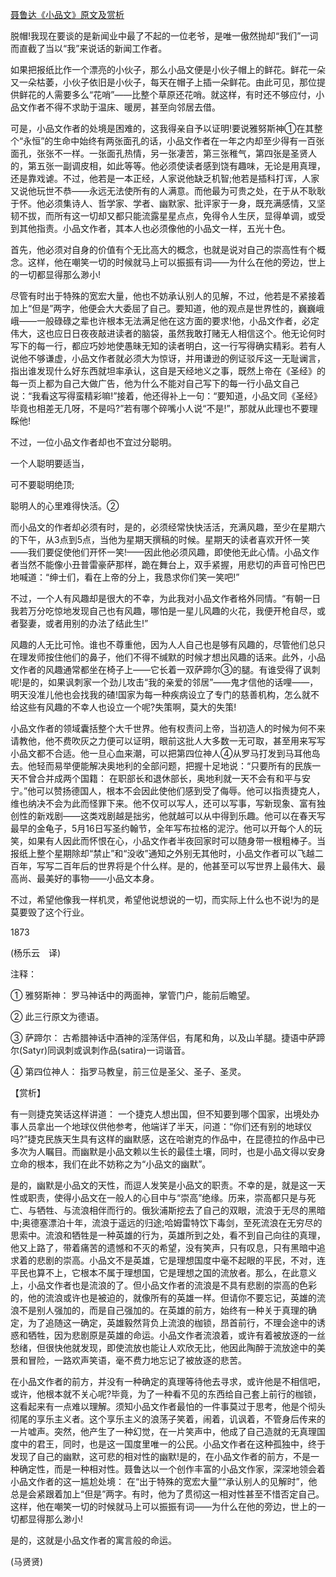 [聂鲁达《小品文》原文及赏析](https://www.vrrw.net/wx/12358.html)

脱帽!我现在要谈的是新闻业中最了不起的一位老爷，是唯一傲然抛却“我们”一词而直截了当以“我”来说话的新闻工作者。

如果把报纸比作一个漂亮的小伙子，那么小品文便是小伙子帽上的鲜花。鲜花一朵又一朵枯萎，小伙子依旧是小伙子，每天在帽子上插一朵鲜花。由此可见，那位提供鲜花的人需要多么“花哨”——比整个草原还花哨。就这样，有时还不够应付，小品文作者不得不求助于温床、暖房，甚至向邻居去借。

可是，小品文作者的处境是困难的，这我得亲自予以证明!要说雅努斯神①在其整个“永恒”的生命中始终有两张面孔的话，小品文作者在一年之内却至少得有一百张面孔，张张不一样。一张面孔热情，另一张凄苦，第三张稚气，第四张是圣贤人的，第五张一副调皮相，如此等等。他必须使读者感到饶有趣味，无论是用真理，还是靠戏谑。不过，他若是一本正经，人家说他缺乏机智;他若是插科打诨，人家又说他玩世不恭——永远无法使所有的人满意。而他最为可贵之处，在于从不耿耿于怀。他必须集诗人、哲学家、学者、幽默家、批评家于一身，既充满感情，又坚韧不拔，而所有这一切却又都只能流露星星点点，免得令人生厌，显得单调，或受到其他指责。小品文作者，其本人也必须像他的小品文一样，五光十色。



首先，他必须对自身的价值有个无比高大的概念，也就是说对自己的崇高性有个概念。这样，他在嘲笑一切的时候就马上可以振振有词——为什么在他的旁边，世上的一切都显得那么渺小!

尽管有时出于特殊的宽宏大量，他也不妨承认别人的见解，不过，他若是不紧接着加上“但是”两字，他便会大大委屈了自己。要知道，他的观点是世界性的，巍巍峨峨——一般碌碌之辈也许根本无法满足他在这方面的要求!他，小品文作者，必定伟大，这也应日日夜夜敲进读者的脑袋，虽然我敢打赌无人相信这个。他无论何时写下的每一行，都应巧妙地使愚昧无知的读者明白，这一行写得确实精彩。若有人说他不够谦虚，小品文作者就必须大为惊讶，并用谦逊的例证驳斥这一无耻谰言，指出谁发现什么好东西就坦率承认，这自是天经地义之事，既然上帝在《圣经》的每一页上都为自己大做广告，他为什么不能对自己写下的每一行小品文自己说：“我看这写得蛮精彩嘛!”接着，他还得补上一句：“要知道，小品文同《圣经》毕竟也相差无几呀，不是吗?”若有哪个碎嘴小人说“不是!”，那就从此理也不要理睬他!

不过，一位小品文作者却也不宜过分聪明。

一个人聪明要适当，

可不要聪明绝顶;

聪明人的心里难得快活。②

而小品文的作者却必须有时，是的，必须经常快快活活，充满风趣，至少在星期六的下午，从3点到5点，当他为星期天撰稿的时候。星期天的读者喜欢开怀一笑——我们要促使他们开怀一笑!——因此他必须风趣，即使他无此心情。小品文作者当然不能像小丑普雷豪萨那样，跪在舞台上，双手紧握，用悲切的声音可怜巴巴地喊道：“绅士们，看在上帝的分上，我恳求你们笑一笑吧!”

不过，一个人有风趣却是很大的不幸，为此我对小品文作者格外同情。“有朝一日我若万分吃惊地发现自己也有风趣，哪怕是一星儿风趣的火花，我便开枪自尽，或者娶妻，或者用别的办法了结此生!”

风趣的人无比可怜。谁也不尊重他，因为人人自己也是够有风趣的，尽管他们总只在理发师按住他们的鼻子，他们不得不缄默的时候才想出风趣的话来。此外，小品文作者的风趣通常都坐在椅子上——它长着一双萨蹄尔③的腿。有谁受得了讽刺呢!是的，如果讽刺家一个劲儿攻击“我的亲爱的邻居”——鬼才信他的话哩——，明天没准儿他也会找我的碴!国家为每一种疾病设立了专门的慈善机构，怎么就不给这些有风趣的不幸人也设立一个呢?失策啊，莫大的失策!

小品文作者的领域囊括整个大千世界。他有权责问上帝，当初造人的时候为何不来请教他，他不费吹灰之力便可以证明，眼前这批人大多数一无可取，甚至用来写写小品文都不合适。他一旦心血来潮，可以把第四位神人④从罗马打发到马耳他岛去。他轻而易举便能解决奥地利的全部问题，把握十足地说：“只要所有的民族一天不曾合并成两个国籍： 在职部长和退休部长，奥地利就一天不会有和平与安宁。”他可以赞扬德国人，根本不会因此使他们感到受了侮辱。他可以指责捷克人，维也纳决不会为此而怪罪下来。他不仅可以写人，还可以写事，写新现象、富有独创性的新戏剧——这类戏剧越是拙劣，他就越可以从中得到乐趣。他可以在春天写最早的金龟子，5月16日写圣约翰节，全年写布拉格的泥泞。他可以开每个人的玩笑，如果有人因此而怀恨在心，小品文作者半夜回家时可以随身带一根粗棒子。当报纸上整个星期除却“禁止”和“没收”通知之外别无其他时，小品文作者可以飞越二百年，写写二百年后的世界将是个什么样。是的，他甚至可以写世界上最伟大、最高尚、最美好的事物——小品文本身。

不过，希望他像我一样机灵，希望他说想说的一切，而实际上什么也不说!为的是莫要毁了这个行业。

1873

(杨乐云　译)

注释：

① 雅努斯神： 罗马神话中的两面神，掌管门户，能前后瞻望。

② 此三行原文为德语。

③ 萨蹄尔： 古希腊神话中酒神的淫荡伴侣，有尾和角，以及山羊腿。捷语中萨蹄尔(Satyr)同讽刺或讽刺作品(satira)一词谐音。

④ 第四位神人： 指罗马教皇，前三位是圣父、圣子、圣灵。

【赏析】

有一则捷克笑话这样讲道： 一个捷克人想出国，但不知要到哪个国家，出境处办事人员拿出一个地球仪供他参考，他端详了半天，问道：“你们还有别的地球仪吗?”捷克民族天生具有这样的幽默感，这在哈谢克的作品中，在昆德拉的作品中已多次为人瞩目。而幽默是小品文赖以生长的最佳土壤，同时，也是小品文得以安身立命的根本，我们在此不妨称之为“小品文的幽默”。

是的，幽默是小品文的天性，而逗人发笑是小品文的职责。不幸的是，就是这一天性或职责，使得小品文在一般人的心目中与“崇高”绝缘。历来，崇高都只是与死亡、与牺牲、与流浪相伴而行的。俄狄浦斯挖去了自己的双眼，流浪于无尽的黑暗中;奥德塞漂泊十年，流浪于遥远的归途;哈姆雷特饮下毒剑，至死流浪在无穷尽的思索中。流浪和牺牲是一种英雄的行为，英雄所到之处，看不到自己向往的真理，他又上路了，带着痛苦的遗憾和不灭的希望，没有笑声，只有叹息，只有黑暗中追求着的悲剧的崇高。小品文不是英雄，它是理想国度中毫不起眼的平民，不对，连平民也算不上，它根本不属于理想国，它是理想之国的流放者。那么，在此意义上，小品文作者也是流浪的了。但小品文作者的流浪是不具有悲剧的崇高的色彩的，他的流浪或许也是被迫的，就像所有的英雄一样。但请你不要忘记，英雄的流浪不是别人强加的，而是自己强加的。在英雄的前方，始终有一种关于真理的确定，为了追随这一确定，英雄毅然背负上流浪的枷锁，昂首前行，不理会途中的诱惑和牺牲，因为悲剧原是英雄的命运。小品文作者流浪着，或许有着被放逐的一丝愁绪，但很快他就发现，即使流放也能让人欢欣无比，他因此陶醉于流放途中的美景和冒险，一路欢声笑语，毫不费力地忘记了被放逐的悲苦。

在小品文作者的前方，并没有一种确定的真理等待他去寻求，或许他是不相信吧，或许，他根本就不关心呢?毕竟，为了一种看不见的东西给自己套上前行的枷锁，这看起来有一点难以理解。须知小品文作者最怕的一件事莫过于思考，他是个彻头彻尾的享乐主义者。这个享乐主义的浪荡子笑着，闹着，讥讽着，不管身后传来的一片嘘声。突然，他产生了一种幻觉，在一片笑声中，他成了自己造就的无真理国度中的君王，同时，也是这一国度里唯一的公民。小品文作者在这种孤独中，终于发现了自己的幽默，这可悲的相对性的幽默!是的，在小品文作者的前方，不是一种确定性，而是一种相对性。聂鲁达以一个创作丰富的小品文作家，深深地领会着小品文作者的这一尴尬处境： 在“出于特殊的宽宏大量”“承认别人的见解时”，他总是会紧跟着加上“但是”两字。有时，他为了贯彻这一相对性甚至不惜否定自己。这样，他在嘲笑一切的时候就马上可以振振有词——为什么在他的旁边，世上的一切都显得那么渺小!

是的，这就是小品文作者的寓言般的命运。

(马贤贤)

